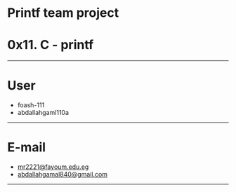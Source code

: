 # Printf team project
# 0x11. C - printf
------------------------------
# User
- foash-111
- abdallahgaml110a


-------------------------------
# E-mail
- mr2221@fayoum.edu.eg
- abdallahgamal840@gmail.com
-------------------------------
